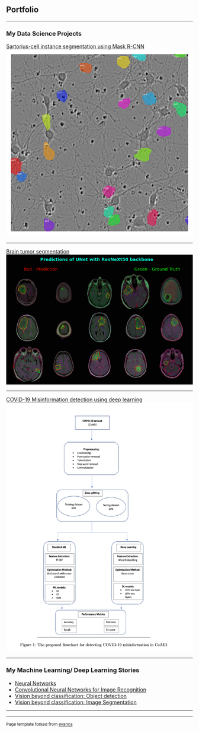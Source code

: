 ## Portfolio

---

### My Data Science Projects

[Sartorius-cell instance segmentation using Mask R-CNN](https://medium.com/mlearning-ai/cell-instance-segmentation-using-mask-r-cnn-c7a3810192ff)
<img src="images/cell_instance.png"/>

---
[Brain tumor segmentation](https://devpost.com/software/brain-tumor-segmentation-using-resunet)
<img src="images/brain.png"/>

---
[COVID-19 Misinformation detection using deep learning](https://github.com/nghi-huynh/covid-19-misinfo-detection)
<img src="images/covid.png"/>

---

### My Machine Learning/ Deep Learning Stories

- [Neural Networks](https://medium.com/mlearning-ai/neural-networks-ba6fa76eb719)
- [Convolutional Neural Networks for Image Recognition ](https://medium.com/mlearning-ai/convolutional-neural-networks-for-image-recognition-7148a19f981f)
- [Vision beyond classification: Object detection](https://medium.com/mlearning-ai/vision-beyond-classification-task-i-object-detection-d2f32a5ea4ca)
- [Vision beyond classification: Image Segmentation](https://medium.com/mlearning-ai/vision-beyond-classification-tasks-beyond-classification-task-ii-image-segmentation-5c5e81edf2b0)

---




---
<p style="font-size:11px">Page template forked from <a href="https://github.com/evanca/quick-portfolio">evanca</a></p>
<!-- Remove above link if you don't want to attibute -->
